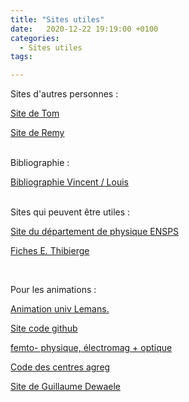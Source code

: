 ```yaml
---
title: "Sites utiles"
date:   2020-12-22 19:19:00 +0100
categories:
  - Sites utiles
tags:

---
```

Sites d'autres personnes : 

<a href="https://tompeyrot.wixsite.com/moncoin">Site de Tom</a>

<a href="https://gurvehleg.github.io/">Site de Remy</a>
<br>
<br>

Bibliographie : 

<a href="https://docs.google.com/spreadsheets/d/1DJAJ0ZeEu7lWCQa5iSDm9UCkcrhjlLXnNJlLsMqMLoQ/edit?usp=sharing">Bibliographie Vincent / Louis</a>
<br>
<br>

Sites qui peuvent être utiles : 

<a href="https://enspsp.gitlab.io/pensps-static/">Site du département de physique ENSPS</a>

[Fiches E. Thibierge](/assets/pdf/fiches_agreg.pdf)

<object class="pdf fitvidsignore" data="/assets/pdf/fiches_agreg.pdf" type="application/pdf"></object>

<br>

Pour les animations : 

<a href="http://ressources.univ-lemans.fr/AccesLibre/UM/Pedago/physique/02/"> Animation univ Lemans. 
 
<a href="https://github.com/jjfPCSI1/py4phys/tree/master/lib"> Site code github
  
<a href="https://femto-physique.fr/simulations/index.php"> femto- physique, électromag + optique
  
<a href="http://cdrom2016.agregation-physique.org/index.php/programmes-informatiques/programme-python"> Code des centres agreg
  
<a href="http://sci-phy.org/Agreg/"> Site de Guillaume Dewaele
         
